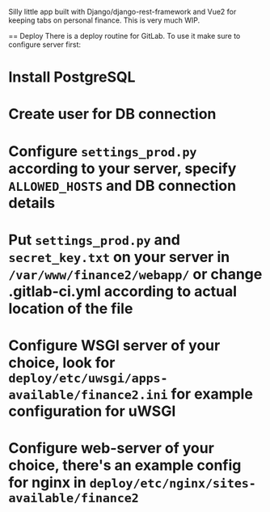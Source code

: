 Silly little app built with Django/django-rest-framework and Vue2 for keeping tabs on personal finance.
This is very much WIP.

== Deploy
There is a deploy routine for GitLab. To use it make sure to configure server first:
# Install PostgreSQL
# Create user for DB connection
# Configure ```settings_prod.py``` according to your server, specify ```ALLOWED_HOSTS``` and DB connection details
# Put ```settings_prod.py``` and ```secret_key.txt``` on your server in ```/var/www/finance2/webapp/``` or change .gitlab-ci.yml according to actual location of the file 
# Configure WSGI server of your choice, look for ```deploy/etc/uwsgi/apps-available/finance2.ini``` for example configuration for uWSGI
# Configure web-server of your choice, there's an example config for nginx in ```deploy/etc/nginx/sites-available/finance2```
